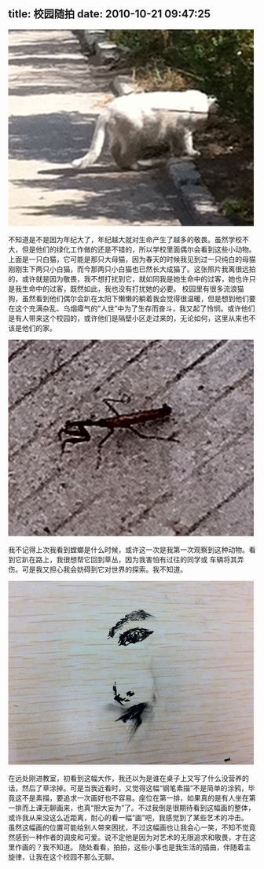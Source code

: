 title: 校园随拍
date: 2010-10-21 09:47:25
---

[![](/uploads/2010/10/2.jpg "2")](/uploads/2010/10/2.jpg)

不知道是不是因为年纪大了，年纪越大就对生命产生了越多的敬畏。虽然学校不大，但是他们的绿化工作做的还是不错的，所以学校里面偶尔会看到这些小动物。上面是一只白猫，它可能是那只大母猫，因为春天的时候我见到过一只纯白的母猫刚刚生下两只小白猫，而今那两只小白猫也已然长大成猫了。这张照片我离很远拍的，或许就是因为敬畏，我不想打扰到它，就如同我是她生命中的过客，她也许只是我生命中的过客，既然如此，我也没有打扰她的必要。
校园里有很多流浪猫狗，虽然看到他们偶尔会趴在太阳下懒懒的躺着我会觉得很温暖，但是想到他们要在这个充满杂乱、乌烟瘴气的“人世”中为了生存而奋斗，我又起了怜悯。或许他们是有人带来这个校园的，或许他们是隔壁小区走过来的，无论如何，这里从来也不该是他们的家。

[![](/uploads/2010/10/1.jpg "1")](/uploads/2010/10/1.jpg)

我不记得上次我看到螳螂是什么时候，或许这一次是我第一次观察到这种动物。看到它趴在路上，我很想帮它回到草丛，因为我害怕有过往的同学或 车辆将其弄伤。可是我又担心我会妨碍到它对世界的探索。我不知道。

[![](/uploads/2010/10/3.jpg "3")](/uploads/2010/10/3.jpg)

在远处刚进教室，初看到这幅大作，我还以为是谁在桌子上又写了什么没营养的话，然后了草涂掉。可是当我近看时，又觉得这幅“钢笔素描”不是简单的涂鸦，毕竟这不是素描，要追求一次画好也不容易。座位在第一排，如果真的是有人坐在第一排而上课无聊画来，也真“胆大妄为”了。不过我倒是很期待看到这幅画的整体，或许我从来没这么近距离，耐心的看一幅“画”吧，我感觉到了某些艺术的冲击。
虽然这幅画的位置可能给别人带来困扰，不过这幅画也让我会心一笑，不知不觉竟然感到一种作者的调皮和可爱。说不定他是因为对艺术的无限追求和敬畏，才在这里作画的？我不知道。
随处看看，拍拍，这些小事也是我生活的插曲，伴随着主旋律，让我在这个校园不那么无聊。
